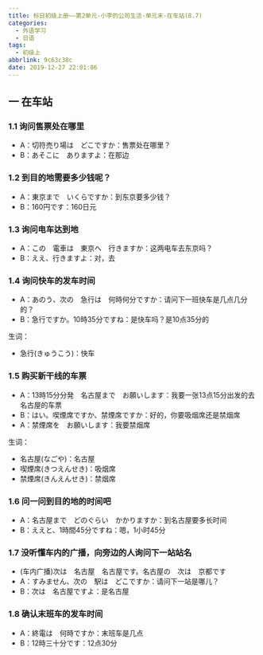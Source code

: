 ```yaml
---
title: 标日初级上册——第2单元-小李的公司生活-单元末-在车站(8.7)
categories:
  - 外语学习
  - 日语
tags:
  - 初级上
abbrlink: 9c63c38c
date: 2019-12-27 22:01:06
---
```

## 一 在车站

### 1.1 询问售票处在哪里

* A：切符売り場は　どこですか：售票处在哪里？
* B：あそこに　ありますよ：在那边

<!--more-->

### 1.2 到目的地需要多少钱呢？

* A：東京まで　いくらですか：到东京要多少钱？
* B：160円です：160日元

### 1.3 询问电车达到地

* A：この　電車は　東京へ　行きますか：这两电车去东京吗？
* B：ええ、行きますよ：对，去

### 1.4 询问快车的发车时间

* A：あのう、次の　急行は　何時何分ですか：请问下一班快车是几点几分的？
* B：急行ですか。10時35分ですね：是快车吗？是10点35分的

生词：

* 急行(きゅうこう)：快车

### 1.5 购买新干线的车票

* A：13時15分分発　名古屋まで　お願いします：我要一张13点15分出发的去名古屋的车票
* B：はい。喫煙席ですか、禁煙席ですか：好的，你要吸烟席还是禁烟席
* A：禁煙席を　お願いします：我要禁烟席

生词：

* 名古屋(なごや)：名古屋
* 喫煙席(きつえんせき)：吸烟席
* 禁煙席(きんえんせき)：禁烟席

### 1.6 问一问到目的地的时间吧

* A：名古屋まで　どのぐらい　かかりますか：到名古屋要多长时间
* B：ええと、1時間45分ですね：嗯，1小时45分

### 1.7 没听懂车内的广播，向旁边的人询问下一站站名

* (车内广播)次は　名古屋　名古屋です。名古屋の　次は　京都です
* A：すみません、次の　駅は　どこですか：请问下一站是哪儿？
* B：次は　名古屋ですよ：是名古屋

### 1.8 确认末班车的发车时间

* A：終電は　何時ですか：末班车是几点
* B：12時三十分です：12点30分

